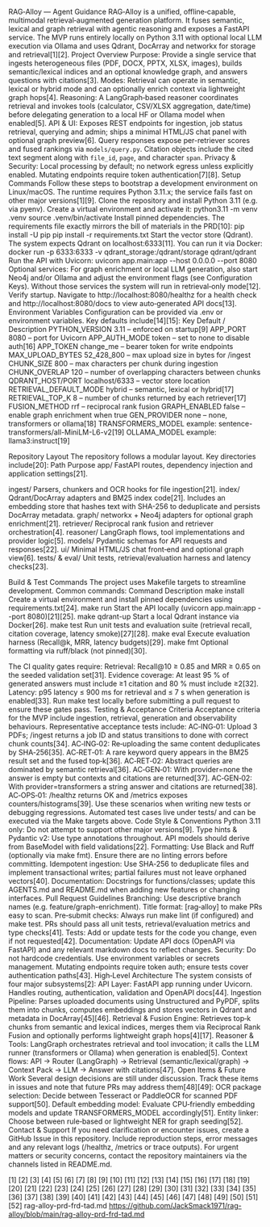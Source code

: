 <!-- This AGENTS.md file is meant for AI coding agents working on the RAG‑Alloy repository. It complements README.md by providing agent‑specific guidance about environment setup, architecture, testing, coding conventions and pull‑request expectations. Facts in this document are cited back to the authoritative product/technical requirements document (rag‑alloy‑prd‑frd‑tad.md). -->
RAG‑Alloy — Agent Guidance
RAG‑Alloy is a unified, offline‑capable, multimodal retrieval‑augmented generation platform. It fuses semantic, lexical and graph retrieval with agentic reasoning and exposes a FastAPI service. The MVP runs entirely locally on Python 3.11 with optional local LLM execution via Ollama and uses Qdrant, DocArray and networkx for storage and retrieval[1][2].
Project Overview
Purpose: Provide a single service that ingests heterogeneous files (PDF, DOCX, PPTX, XLSX, images), builds semantic/lexical indices and an optional knowledge graph, and answers questions with citations[3].
Modes: Retrieval can operate in semantic, lexical or hybrid mode and can optionally enrich context via lightweight graph hops[4].
Reasoning: A LangGraph‑based reasoner coordinates retrieval and invokes tools (calculator, CSV/XLSX aggregation, date/time) before delegating generation to a local HF or Ollama model when enabled[5].
API & UI: Exposes REST endpoints for ingestion, job status retrieval, querying and admin; ships a minimal HTML/JS chat panel with optional graph preview[6].
Query responses expose per-retriever scores and fused rankings via ``models/query.py``. Citation objects include the cited text segment along with ``file_id``, ``page``, and character ``span``.
Privacy & Security: Local processing by default; no network egress unless explicitly enabled. Mutating endpoints require token authentication[7][8].
Setup Commands
Follow these steps to bootstrap a development environment on Linux/macOS. The runtime requires Python 3.11.x; the service fails fast on other major versions[1][9].
Clone the repository and install Python 3.11 (e.g. via pyenv).
Create a virtual environment and activate it:
python3.11 -m venv .venv
source .venv/bin/activate
Install pinned dependencies. The requirements file exactly mirrors the bill of materials in the PRD[10]:
pip install -U pip
pip install -r requirements.txt
Start the vector store (Qdrant). The system expects Qdrant on localhost:6333[11]. You can run it via Docker:
docker run -p 6333:6333 -v qdrant_storage:/qdrant/storage qdrant/qdrant
Run the API with Uvicorn:
uvicorn app.main:app --host 0.0.0.0 --port 8080
Optional services: For graph enrichment or local LLM generation, also start Neo4j and/or Ollama and adjust the environment flags (see Configuration Keys). Without those services the system will run in retrieval‑only mode[12].
Verify startup. Navigate to http://localhost:8080/healthz for a health check and http://localhost:8080/docs to view auto‑generated API docs[13].
Environment Variables
Configuration can be provided via .env or environment variables. Key defaults include[14][15]:
Key
Default / Description
PYTHON_VERSION
3.11 – enforced on startup[9]
APP_PORT
8080 – port for Uvicorn
APP_AUTH_MODE
token – set to none to disable auth[16]
APP_TOKEN
change_me – bearer token for write endpoints
MAX_UPLOAD_BYTES
52_428_800 – max upload size in bytes for /ingest
CHUNK_SIZE
800 – max characters per chunk during ingestion
CHUNK_OVERLAP
120 – number of overlapping characters between chunks
QDRANT_HOST/PORT
localhost/6333 – vector store location
RETRIEVAL_DEFAULT_MODE
hybrid – semantic, lexical or hybrid[17]
RETRIEVAL_TOP_K
8 – number of chunks returned by each retriever[17]
FUSION_METHOD
rrf – reciprocal rank fusion
GRAPH_ENABLED
false – enable graph enrichment when true
GEN_PROVIDER
none – none, transformers or ollama[18]
TRANSFORMERS_MODEL
example: sentence-transformers/all-MiniLM-L6-v2[19]
OLLAMA_MODEL
example: llama3:instruct[19]

Repository Layout
The repository follows a modular layout. Key directories include[20]:
Path
Purpose
app/
FastAPI routes, dependency injection and application
settings[21].


ingest/
Parsers, chunkers and OCR hooks for file ingestion[21].
index/
Qdrant/DocArray adapters and BM25 index code[21]. Includes an embedding store
that hashes text with SHA-256 to deduplicate and persists DocArray metadata.
graph/
networkx + Neo4j adapters for optional graph enrichment[21].
retriever/
Reciprocal rank fusion and retriever orchestration[4].
reasoner/
LangGraph flows, tool implementations and provider logic[5].
models/
Pydantic schemas for API requests and responses[22].
ui/
Minimal HTML/JS chat front‑end and optional graph view[6].
tests/ & eval/
Unit tests, retrieval/evaluation harness and latency checks[23].

Build & Test Commands
The project uses Makefile targets to streamline development. Common commands:
Command
Description
make install
Create a virtual environment and install pinned dependencies using requirements.txt[24].
make run
Start the API locally (uvicorn app.main:app --port 8080)[21][25].
make qdrant-up
Start a local Qdrant instance via Docker[26].
make test
Run unit tests and evaluation suite (retrieval recall, citation coverage, latency smoke)[27][28].
make eval
Execute evaluation harness (Recall@k, MRR, latency budgets)[29].
make fmt
Optional formatting via ruff/black (not pinned)[30].

The CI quality gates require:
Retrieval: Recall@10 ≥ 0.85 and MRR ≥ 0.65 on the seeded validation set[31].
Evidence coverage: At least 95 % of generated answers must include ≥1 citation and 80 % must include ≥2[32].
Latency: p95 latency ≤ 900 ms for retrieval and ≤ 7 s when generation is enabled[33].
Run make test locally before submitting a pull request to ensure these gates pass.
Testing & Acceptance Criteria
Acceptance criteria for the MVP include ingestion, retrieval, generation and observability behaviours. Representative acceptance tests include:
AC‑ING‑01: Upload 3 PDFs; /ingest returns a job ID and status transitions to done with correct chunk counts[34].
AC‑ING‑02: Re‑uploading the same content deduplicates by SHA‑256[35].
AC‑RET‑01: A rare keyword query appears in the BM25 result set and the fused top‑k[36].
AC‑RET‑02: Abstract queries are dominated by semantic retrieval[36].
AC‑GEN‑01: With provider=none the answer is empty but contexts and citations are returned[37].
AC‑GEN‑02: With provider=transformers a string answer and citations are returned[38].
AC‑OPS‑01: /healthz returns OK and /metrics exposes counters/histograms[39].
Use these scenarios when writing new tests or debugging regressions. Automated test cases live under tests/ and can be executed via the Make targets above.
Code Style & Conventions
Python 3.11 only: Do not attempt to support other major versions[9].
Type hints & Pydantic v2: Use type annotations throughout. API models should derive from BaseModel with field validations[22].
Formatting: Use Black and Ruff (optionally via make fmt). Ensure there are no linting errors before committing.
Idempotent ingestion: Use SHA‑256 to deduplicate files and implement transactional writes; partial failures must not leave orphaned vectors[40].
Documentation: Docstrings for functions/classes; update this AGENTS.md and README.md when adding new features or changing interfaces.
Pull Request Guidelines
Branching: Use descriptive branch names (e.g. feature/graph-enrichment).
Title format: [rag‑alloy] <short summary> to make PRs easy to scan.
Pre‑submit checks: Always run make lint (if configured) and make test. PRs should pass all unit tests, retrieval/evaluation metrics and type checks[41].
Tests: Add or update tests for the code you change, even if not requested[42].
Documentation: Update API docs (OpenAPI via FastAPI) and any relevant markdown docs to reflect changes.
Security: Do not hardcode credentials. Use environment variables or secrets management. Mutating endpoints require token auth; ensure tests cover authentication paths[43].
High‑Level Architecture
The system consists of four major subsystems[2]:
API Layer: FastAPI app running under Uvicorn. Handles routing, authentication, validation and OpenAPI docs[44].
Ingestion Pipeline: Parses uploaded documents using Unstructured and PyPDF, splits them into chunks, computes embeddings and stores vectors in Qdrant and metadata in DocArray[45][46].
Retrieval & Fusion Engine: Retrieves top‑k chunks from semantic and lexical indices, merges them via Reciprocal Rank Fusion and optionally performs lightweight graph hops[4][17].
Reasoner & Tools: LangGraph orchestrates retrieval and tool invocation; it calls the LLM runner (transformers or Ollama) when generation is enabled[5].
Context flows: API → Router (LangGraph) → Retrieval (semantic/lexical/graph) → Context Pack → LLM → Answer with citations[47].
Open Items & Future Work
Several design decisions are still under discussion. Track these items in issues and note that future PRs may address them[48][49]:
OCR package selection: Decide between Tesseract or PaddleOCR for scanned PDF support[50].
Default embedding model: Evaluate CPU‑friendly embedding models and update TRANSFORMERS_MODEL accordingly[51].
Entity linker: Choose between rule‑based or lightweight NER for graph seeding[52].
Contact & Support
If you need clarification or encounter issues, create a GitHub Issue in this repository. Include reproduction steps, error messages and any relevant logs (/healthz, /metrics or trace outputs). For urgent matters or security concerns, contact the repository maintainers via the channels listed in README.md.

[1] [2] [3] [4] [5] [6] [7] [8] [9] [10] [11] [12] [13] [14] [15] [16] [17] [18] [19] [20] [21] [22] [23] [24] [25] [26] [27] [28] [29] [30] [31] [32] [33] [34] [35] [36] [37] [38] [39] [40] [41] [42] [43] [44] [45] [46] [47] [48] [49] [50] [51] [52] rag-alloy-prd-frd-tad.md
https://github.com/JackSmack1971/rag-alloy/blob/main/rag-alloy-prd-frd-tad.md
